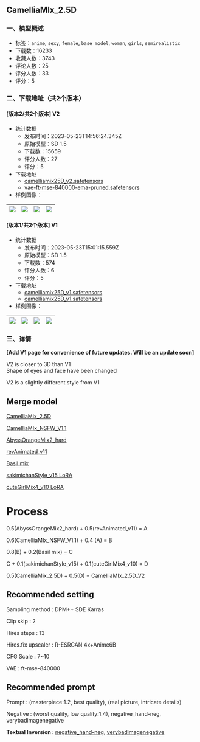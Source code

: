 ## CamelliaMIx_2.5D
### 一、模型概述

- 标签：`anime`, `sexy`, `female`, `base model`, `woman`, `girls`, `semirealistic`
- 下载数：16233
- 收藏人数：3743
- 评论人数：25
- 评分人数：33
- 评分：5

### 二、下载地址（共2个版本）

#### [版本2/共2个版本] V2

- 统计数据
  - 发布时间：2023-05-23T14:56:24.345Z
  - 原始模型：SD 1.5
  - 下载数：15659
  - 评分人数：27
  - 评分：5
- 下载地址
  - [camelliamix25D_v2.safetensors](https://civitai.com/api/download/models/48859)
  - [vae-ft-mse-840000-ema-pruned.safetensors](https://civitai.com/api/download/models/48859?type=VAE&format=Other)
- 样例图像：

| <img src="https://image.civitai.com/xG1nkqKTMzGDvpLrqFT7WA/e5c9ccde-ac2c-4b49-fa90-a55896e07d00/width=450/533875.jpeg" /> | <img src="https://image.civitai.com/xG1nkqKTMzGDvpLrqFT7WA/d693ef0d-8c3f-4a65-c056-e33a5b121300/width=450/533874.jpeg" /> | <img src="https://image.civitai.com/xG1nkqKTMzGDvpLrqFT7WA/297cbcc8-fc11-452f-87d0-16a8f715b800/width=450/524614.jpeg" /> | <img src="https://image.civitai.com/xG1nkqKTMzGDvpLrqFT7WA/a18769e8-8355-4040-f0b8-692446e26e00/width=450/524607.jpeg" /> |
| ---- | ---- | ---- | ---- |

#### [版本1/共2个版本] V1

- 统计数据
  - 发布时间：2023-05-23T15:01:15.559Z
  - 原始模型：SD 1.5
  - 下载数：574
  - 评分人数：6
  - 评分：5
- 下载地址
  - [camelliamix25D_v1.safetensors](https://civitai.com/api/download/models/78938)
  - [camelliamix25D_v1.safetensors](https://civitai.com/api/download/models/78938?type=Model&format=SafeTensor&size=full&fp=fp32)
- 样例图像：

| <img src="https://image.civitai.com/xG1nkqKTMzGDvpLrqFT7WA/9dcd2307-4964-4b67-835e-360241bde325/width=450/884786.jpeg" /> | <img src="https://image.civitai.com/xG1nkqKTMzGDvpLrqFT7WA/8827a19d-9e98-4a60-a8c2-61997503a808/width=450/884797.jpeg" /> | <img src="https://image.civitai.com/xG1nkqKTMzGDvpLrqFT7WA/a56fd936-1cba-4fab-8fc4-07682358ad79/width=450/884784.jpeg" /> | <img src="https://image.civitai.com/xG1nkqKTMzGDvpLrqFT7WA/64b5f605-8725-43ac-97d4-6368b579c889/width=450/884785.jpeg" /> |
| ---- | ---- | ---- | ---- |


### 三、详情
<p><strong>[Add V1 page for convenience of future updates. Will be an update soon]</strong></p><p></p><p>V2 is closer to 3D than V1<br />Shape of eyes and face have been changed</p><p>V2 is a slightly different style from V1</p><p></p><h2><strong>Merge model</strong></h2><p><a target="_blank" rel="ugc" href="https://civitai.com/models/44185/camelliamix25d">CamelliaMix_2.5D</a></p><p><a target="_blank" rel="ugc" href="https://civitai.com/models/44315/camelliamixnsfw">CamelliaMIx_NSFW_V1.1</a></p><p><a target="_blank" rel="ugc" href="https://civitai.com/models/4451/abyssorangemix2-hardcore">AbyssOrangeMix2_hard</a></p><p><a target="_blank" rel="ugc" href="https://civitai.com/models/7371?modelVersionId=19575">revAnimated_v11</a></p><p><a target="_blank" rel="ugc" href="https://huggingface.co/nuigurumi/basil_mix">Basil mix</a></p><p><a target="_blank" rel="ugc" href="https://civitai.com/models/21133?modelVersionId=25739">sakimichanStyle_v15 LoRA</a></p><p><a target="_blank" rel="ugc" href="https://civitai.com/models/14171/cutegirlmix4">cuteGirlMix4_v10 LoRA</a></p><p></p><h1>Process</h1><p>0.5(AbyssOrangeMix2_hard) + 0.5(revAnimated_v11) = A </p><p>0.6(CamelliaMIx_NSFW_V1.1) + 0.4 (A) = B</p><p>0.8(B) + 0.2(Basil mix) = C</p><p>C + 0.1(sakimichanStyle_v15) + 0.1(cuteGirlMix4_v10) = D</p><p>0.5(CamelliaMix_2.5D) + 0.5(D) = CamelliaMIx_2.5D_V2</p><p></p><h2><strong>Recommended setting</strong></h2><p>Sampling method : DPM++ SDE Karras</p><p>Clip skip : 2 </p><p>Hires steps : 13</p><p>Hires.fix upscaler : R-ESRGAN 4x+Anime6B </p><p>CFG Scale : 7~10</p><p>VAE : ft-mse-840000</p><p></p><h2><strong>Recommended prompt</strong></h2><p>Prompt : (masterpiece:1.2, best quality), (real picture, intricate details)</p><p>Negative : (worst quality, low quality:1.4), negative_hand-neg, verybadimagenegative</p><p><strong>Textual Inversion : </strong><a target="_blank" rel="ugc" href="https://civitai.com/models/56519/negativehand-negative-embedding">negative_hand-neg</a>, <a target="_blank" rel="ugc" href="https://civitai.com/models/11772?modelVersionId=25820">verybadimagenegative</a></p>